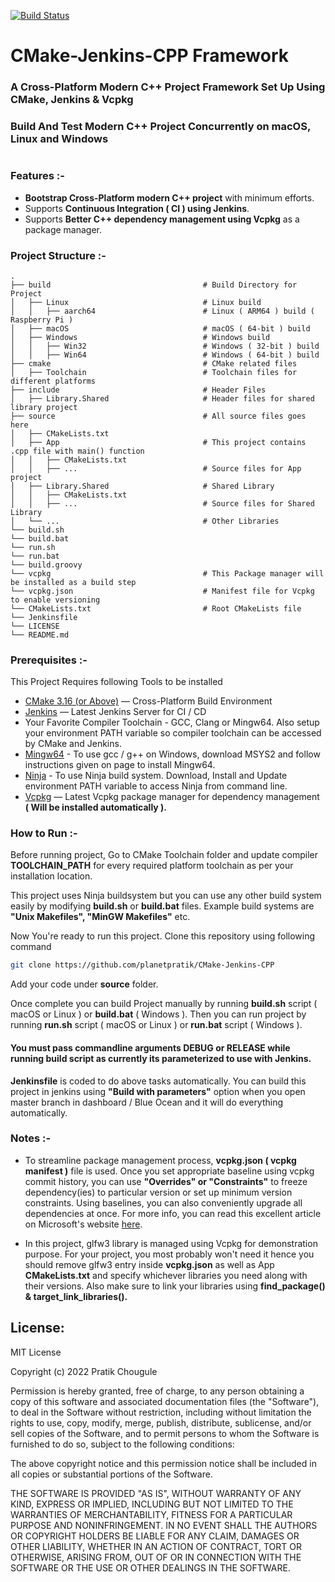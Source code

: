 [![Build Status](https://563cb77d7f12.ngrok.io/buildStatus/icon?job=CMake-Jenkins-CPP%2Fmaster)](https://563cb77d7f12.ngrok.io/job/CMake-Jenkins-CPP/job/master/)

# CMake-Jenkins-CPP Framework  

### A Cross-Platform Modern C++ Project Framework Set Up Using CMake, Jenkins & Vcpkg  
### Build And Test Modern C++ Project Concurrently on macOS, Linux and Windows

#
### Features :-
* **Bootstrap Cross-Platform modern C++ project** with minimum efforts. 
* Supports **Continuous Integration ( CI ) using Jenkins**.
* Supports **Better C++ dependency management using Vcpkg** as a package manager. 

### Project Structure :-
    .  
    ├── build                                  # Build Directory for Project
    │   ├── Linux                              # Linux build  
    │   │   ├── aarch64                        # Linux ( ARM64 ) build ( Raspberry Pi )
    │   ├── macOS                              # macOS ( 64-bit ) build    
    │   ├── Windows                            # Windows build  
    │   │   ├── Win32                          # Windows ( 32-bit ) build   
    │   │   ├── Win64                          # Windows ( 64-bit ) build   
    ├── cmake                                  # CMake related files     
    │   ├── Toolchain                          # Toolchain files for different platforms   
    ├── include                                # Header Files    
    │   ├── Library.Shared                     # Header files for shared library project  
    ├── source                                 # All source files goes here
    │   ├── CMakeLists.txt   
    │   ├── App                                # This project contains .cpp file with main() function    
    │   │   ├── CMakeLists.txt       
    │   │   ├── ...                            # Source files for App project   
    │   ├── Library.Shared                     # Shared Library  
    │   │   ├── CMakeLists.txt       
    │   │   ├── ...                            # Source files for Shared Library     
    │   └── ...                                # Other Libraries  
    └── build.sh  
    └── build.bat
    └── run.sh
    └── run.bat
    └── build.groovy  
    └── vcpkg                                  # This Package manager will be installed as a build step
    └── vcpkg.json                             # Manifest file for Vcpkg to enable versioning
    └── CMakeLists.txt                         # Root CMakeLists file  
    └── Jenkinsfile  
    └── LICENSE    
    └── README.md  

### Prerequisites :-
This Project Requires following Tools to be installed

* [CMake 3.16 (or Above)](https://cmake.org/download/) — Cross-Platform Build Environment
* [Jenkins](https://www.jenkins.io/download) — Latest Jenkins Server for CI / CD
* Your Favorite Compiler Toolchain - GCC, Clang or Mingw64. Also setup your environment PATH variable so compiler toolchain can be accessed by CMake and Jenkins.
* [Mingw64](https://www.msys2.org/) - To use gcc / g++ on Windows, download MSYS2 and follow instructions given on page to install Mingw64.
* [Ninja](https://ninja-build.org/) - To use Ninja build system. Download, Install and Update environment PATH variable to access Ninja from command line.
* [Vcpkg](https://github.com/microsoft/vcpkg) — Latest Vcpkg package manager for dependency management **( Will be installed automatically ).**

### How to Run :-

Before running project, Go to CMake Toolchain folder and update compiler **TOOLCHAIN_PATH** for every required platform toolchain as per your installation location.

This project uses Ninja buildsystem but you can use any other build system easily by modifying **build.sh** or **build.bat** files. Example build systems are **"Unix Makefiles", "MinGW Makefiles"** etc.

Now You're ready to run this project. Clone this repository using following command
```sh
git clone https://github.com/planetpratik/CMake-Jenkins-CPP
```
Add your code under **source**  folder.

Once complete you can build Project manually by running **build&#46;sh** script ( macOS or Linux ) or **build.bat** ( Windows ).
Then you can run project by running **run&#46;sh** script ( macOS or Linux ) or **run&#46;bat** script ( Windows ).

#### You must pass commandline arguments DEBUG or RELEASE while running build script as currently its parameterized to use with Jenkins.

**Jenkinsfile** is coded to do above tasks automatically. You can build this project in jenkins using **"Build with parameters"** option when you open master branch in dashboard / Blue Ocean and it will do everything automatically.

### Notes :-
* To streamline package management process, **vcpkg.json ( vcpkg manifest )** file is used. Once you set appropriate baseline using vcpkg commit history, you can use **"Overrides" or "Constraints"** to freeze dependency(ies) to particular version or set up minimum version constraints. Using baselines, you can also conveniently upgrade all dependencies at once. For more info, you can read this excellent article on Microsoft's website [here](https://devblogs.microsoft.com/cppblog/take-control-of-your-vcpkg-dependencies-with-versioning-support/).

* In this project, glfw3 library is managed using Vcpkg for demonstration purpose. For your project, you most probably won't need it hence you should remove glfw3 entry inside **vcpkg.json** as well as App **CMakeLists.txt** and specify whichever libraries you need along with their versions. Also make sure to link your libraries using **find_package() & target_link_libraries().**


## License:
MIT License

Copyright (c) 2022 Pratik Chougule

Permission is hereby granted, free of charge, to any person obtaining a copy
of this software and associated documentation files (the "Software"), to deal
in the Software without restriction, including without limitation the rights
to use, copy, modify, merge, publish, distribute, sublicense, and/or sell
copies of the Software, and to permit persons to whom the Software is
furnished to do so, subject to the following conditions:

The above copyright notice and this permission notice shall be included in all
copies or substantial portions of the Software.

THE SOFTWARE IS PROVIDED "AS IS", WITHOUT WARRANTY OF ANY KIND, EXPRESS OR
IMPLIED, INCLUDING BUT NOT LIMITED TO THE WARRANTIES OF MERCHANTABILITY,
FITNESS FOR A PARTICULAR PURPOSE AND NONINFRINGEMENT. IN NO EVENT SHALL THE
AUTHORS OR COPYRIGHT HOLDERS BE LIABLE FOR ANY CLAIM, DAMAGES OR OTHER
LIABILITY, WHETHER IN AN ACTION OF CONTRACT, TORT OR OTHERWISE, ARISING FROM,
OUT OF OR IN CONNECTION WITH THE SOFTWARE OR THE USE OR OTHER DEALINGS IN THE
SOFTWARE.
